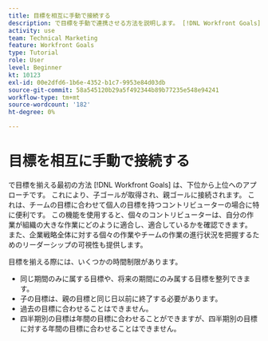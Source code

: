 ```yaml
---
title: 目標を相互に手動で接続する
description: で目標を手動で連携させる方法を説明します。 [!DNL Workfront Goals].
activity: use
team: Technical Marketing
feature: Workfront Goals
type: Tutorial
role: User
level: Beginner
kt: 10123
exl-id: 00e2dfd6-1b6e-4352-b1c7-9953e84d03db
source-git-commit: 58a545120b29a5f492344b89b77235e548e94241
workflow-type: tm+mt
source-wordcount: '182'
ht-degree: 0%

---
```


# 目標を相互に手動で接続する

で目標を揃える最初の方法 [!DNL Workfront Goals] は、下位から上位へのアプローチです。 これにより、子ゴールが取得され、親ゴールに接続されます。 これは、チームの目標に合わせて個人の目標を持つコントリビューターの場合に特に便利です。 この機能を使用すると、個々のコントリビューターは、自分の作業が組織の大きな作業にどのように適合し、適合しているかを確認できます。 また、企業戦略全体に対する個々の作業やチームの作業の進行状況を把握するためのリーダーシップの可視性も提供します。

目標を揃える際には、いくつかの時間制限があります。

* 同じ期間のみに属する目標や、将来の期間にのみ属する目標を整列できます。
* 子の目標は、親の目標と同じ日以前に終了する必要があります。
* 過去の目標に合わせることはできません。
* 四半期別の目標は年間の目標に合わせることができますが、四半期別の目標に対する年間の目標に合わせることはできません。
